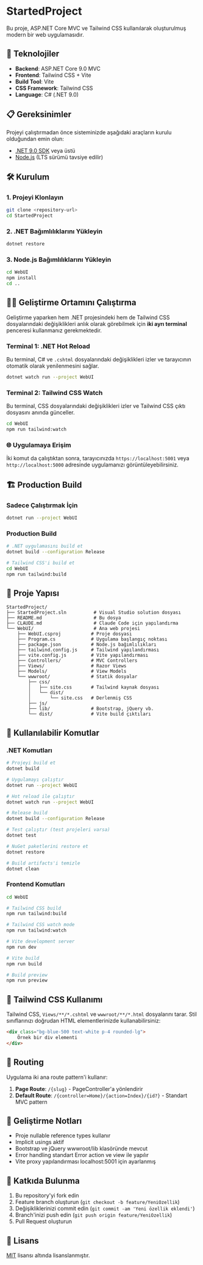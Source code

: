 # StartedProject

Bu proje, ASP.NET Core MVC ve Tailwind CSS kullanılarak oluşturulmuş modern bir web uygulamasıdır.

## 🚀 Teknolojiler

- **Backend**: ASP.NET Core 9.0 MVC
- **Frontend**: Tailwind CSS + Vite
- **Build Tool**: Vite
- **CSS Framework**: Tailwind CSS
- **Language**: C# (.NET 9.0)

## 📋 Gereksinimler

Projeyi çalıştırmadan önce sisteminizde aşağıdaki araçların kurulu olduğundan emin olun:

- [.NET 9.0 SDK](https://dotnet.microsoft.com/download/dotnet/9.0) veya üstü
- [Node.js](https://nodejs.org/) (LTS sürümü tavsiye edilir)

## 🛠️ Kurulum

### 1. Projeyi Klonlayın
```bash
git clone <repository-url>
cd StartedProject
```

### 2. .NET Bağımlılıklarını Yükleyin
```bash
dotnet restore
```

### 3. Node.js Bağımlılıklarını Yükleyin
```bash
cd WebUI
npm install
cd ..
```

## 🏃‍♂️ Geliştirme Ortamını Çalıştırma

Geliştirme yaparken hem .NET projesindeki hem de Tailwind CSS dosyalarındaki değişiklikleri anlık olarak görebilmek için **iki ayrı terminal** penceresi kullanmanız gerekmektedir.

### Terminal 1: .NET Hot Reload
Bu terminal, C# ve `.cshtml` dosyalarındaki değişiklikleri izler ve tarayıcının otomatik olarak yenilenmesini sağlar.

```bash
dotnet watch run --project WebUI
```

### Terminal 2: Tailwind CSS Watch
Bu terminal, CSS dosyalarındaki değişiklikleri izler ve Tailwind CSS çıktı dosyasını anında günceller.

```bash
cd WebUI
npm run tailwind:watch
```

### 🌐 Uygulamaya Erişim
İki komut da çalıştıktan sonra, tarayıcınızda `https://localhost:5001` veya `http://localhost:5000` adresinde uygulamanızı görüntüleyebilirsiniz.

## 🏗️ Production Build

### Sadece Çalıştırmak İçin
```bash
dotnet run --project WebUI
```

### Production Build
```bash
# .NET uygulamasını build et
dotnet build --configuration Release

# Tailwind CSS'i build et
cd WebUI
npm run tailwind:build
```

## 📁 Proje Yapısı

```
StartedProject/
├── StartedProject.sln          # Visual Studio solution dosyası
├── README.md                   # Bu dosya
├── CLAUDE.md                   # Claude Code için yapılandırma
└── WebUI/                      # Ana web projesi
    ├── WebUI.csproj           # Proje dosyası
    ├── Program.cs             # Uygulama başlangıç noktası
    ├── package.json           # Node.js bağımlılıkları
    ├── tailwind.config.js     # Tailwind yapılandırması
    ├── vite.config.js         # Vite yapılandırması
    ├── Controllers/           # MVC Controllers
    ├── Views/                 # Razor Views
    ├── Models/                # View Models
    └── wwwroot/               # Statik dosyalar
        ├── css/
        │   ├── site.css       # Tailwind kaynak dosyası
        │   └── dist/
        │       └── site.css   # Derlenmiş CSS
        ├── js/
        ├── lib/               # Bootstrap, jQuery vb.
        └── dist/              # Vite build çıktıları
```

## 🔧 Kullanılabilir Komutlar

### .NET Komutları
```bash
# Projeyi build et
dotnet build

# Uygulamayı çalıştır
dotnet run --project WebUI

# Hot reload ile çalıştır
dotnet watch run --project WebUI

# Release build
dotnet build --configuration Release

# Test çalıştır (test projeleri varsa)
dotnet test

# NuGet paketlerini restore et
dotnet restore

# Build artifacts'i temizle
dotnet clean
```

### Frontend Komutları
```bash
cd WebUI

# Tailwind CSS build
npm run tailwind:build

# Tailwind CSS watch mode
npm run tailwind:watch

# Vite development server
npm run dev

# Vite build
npm run build

# Build preview
npm run preview
```

## 🎨 Tailwind CSS Kullanımı

Tailwind CSS, `Views/**/*.cshtml` ve `wwwroot/**/*.html` dosyalarını tarar. Stil sınıflarınızı doğrudan HTML elementlerinizde kullanabilirsiniz:

```html
<div class="bg-blue-500 text-white p-4 rounded-lg">
    Örnek bir div elementi
</div>
```

## 🚦 Routing

Uygulama iki ana route pattern'i kullanır:

1. **Page Route**: `/{slug}` - PageController'a yönlendirir
2. **Default Route**: `/{controller=Home}/{action=Index}/{id?}` - Standart MVC pattern

## 📝 Geliştirme Notları

- Proje nullable reference types kullanır
- Implicit usings aktif
- Bootstrap ve jQuery wwwroot/lib klasöründe mevcut
- Error handling standart Error action ve view ile yapılır
- Vite proxy yapılandırması localhost:5001 için ayarlanmış

## 🤝 Katkıda Bulunma

1. Bu repository'yi fork edin
2. Feature branch oluşturun (`git checkout -b feature/YeniOzellik`)
3. Değişikliklerinizi commit edin (`git commit -am 'Yeni özellik eklendi'`)
4. Branch'inizi push edin (`git push origin feature/YeniOzellik`)
5. Pull Request oluşturun

## 📄 Lisans

[MIT](LICENSE) lisansı altında lisanslanmıştır.
